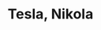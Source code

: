 ---
title: "Tesla, Nikola"
heading: Enlightened
description: "Nikola Tesla was a Real Genius"
image: "/covers/tesla.jpg"
weight: 110
---